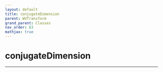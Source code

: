 ```yaml
---
layout: default
title: conjugateDimension
parent: WVTransform
grand_parent: Classes
nav_order: 83
mathjax: true
---
```


#  conjugateDimension




---

